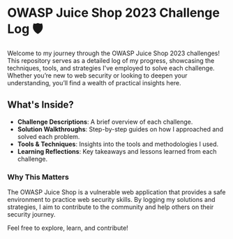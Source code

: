 # OWASP Juice Shop 2023 Challenge Log 🛡️

Welcome to my journey through the OWASP Juice Shop 2023 challenges! This repository serves as a detailed log of my progress, showcasing the techniques, tools, and strategies I've employed to solve each challenge. Whether you’re new to web security or looking to deepen your understanding, you’ll find a wealth of practical insights here.

## What's Inside?

- **Challenge Descriptions**: A brief overview of each challenge.
- **Solution Walkthroughs**: Step-by-step guides on how I approached and solved each problem.
- **Tools & Techniques**: Insights into the tools and methodologies I used.
- **Learning Reflections**: Key takeaways and lessons learned from each challenge.

### Why This Matters

The OWASP Juice Shop is a vulnerable web application that provides a safe environment to practice web security skills. By logging my solutions and strategies, I aim to contribute to the community and help others on their security journey.

Feel free to explore, learn, and contribute!
